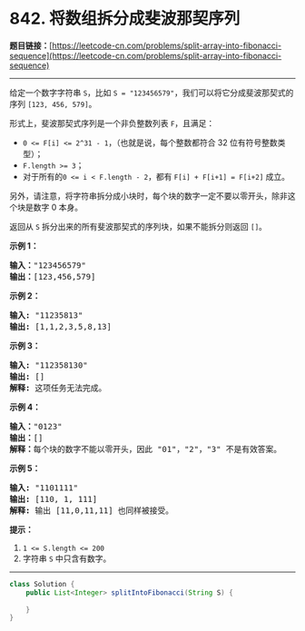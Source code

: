 # 842. 将数组拆分成斐波那契序列

**题目链接：**[https://leetcode-cn.com/problems/split-array-into-fibonacci-sequence](https://leetcode-cn.com/problems/split-array-into-fibonacci-sequence)

---

<div class="content__1Y2H">
 <div class="notranslate">
  <p>给定一个数字字符串 <code>S</code>，比如 <code>S = "123456579"</code>，我们可以将它分成斐波那契式的序列 <code>[123, 456, 579]</code>。</p> 
  <p>形式上，斐波那契式序列是一个非负整数列表 <code>F</code>，且满足：</p> 
  <ul> 
   <li><code>0 &lt;= F[i] &lt;= 2^31 - 1</code>，（也就是说，每个整数都符合 32 位有符号整数类型）；</li> 
   <li><code>F.length &gt;= 3</code>；</li> 
   <li>对于所有的<code>0 &lt;= i &lt; F.length - 2</code>，都有 <code>F[i] + F[i+1] = F[i+2]</code> 成立。</li> 
  </ul> 
  <p>另外，请注意，将字符串拆分成小块时，每个块的数字一定不要以零开头，除非这个块是数字 0 本身。</p> 
  <p>返回从 <code>S</code> 拆分出来的所有斐波那契式的序列块，如果不能拆分则返回 <code>[]</code>。</p> 
  <p><strong>示例 1：</strong></p> 
  <pre class="language-text"><strong>输入：</strong>"123456579"
<strong>输出：</strong>[123,456,579]
</pre> 
  <p><strong>示例 2：</strong></p> 
  <pre class="language-text"><strong>输入: </strong>"11235813"
<strong>输出: </strong>[1,1,2,3,5,8,13]
</pre> 
  <p><strong>示例 3：</strong></p> 
  <pre class="language-text"><strong>输入: </strong>"112358130"
<strong>输出: </strong>[]
<strong>解释: </strong>这项任务无法完成。
</pre> 
  <p><strong>示例 4：</strong></p> 
  <pre class="language-text"><strong>输入：</strong>"0123"
<strong>输出：</strong>[]
<strong>解释：</strong>每个块的数字不能以零开头，因此 "01"，"2"，"3" 不是有效答案。
</pre> 
  <p><strong>示例 5：</strong></p> 
  <pre class="language-text"><strong>输入: </strong>"1101111"
<strong>输出: </strong>[110, 1, 111]
<strong>解释: </strong>输出 [11,0,11,11] 也同样被接受。
</pre> 
  <p><strong>提示：</strong></p> 
  <ol> 
   <li><code>1 &lt;= S.length&nbsp;&lt;= 200</code></li> 
   <li>字符串 <code>S</code> 中只含有数字。</li> 
  </ol> 
 </div>
</div>

---

```java
class Solution {
    public List<Integer> splitIntoFibonacci(String S) {
        
    }
}
```